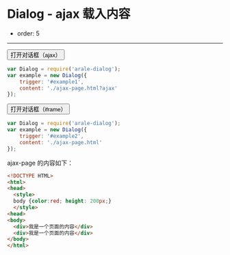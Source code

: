 # Dialog - ajax 载入内容

- order: 5

---

<link href="../src/dialog.css" rel="stylesheet">
<style>
.fn-hide {display:none;}
</style>

<button id="example1">打开对话框（ajax）</button>

````js
var Dialog = require('arale-dialog');
var example = new Dialog({
    trigger: '#example1',
    content: './ajax-page.html?ajax'
});
````

<button id="example2">打开对话框（iframe）</button>

````js
var Dialog = require('arale-dialog');
var example = new Dialog({
    trigger: '#example2',
    content: './ajax-page.html'
});
````

ajax-page 的内容如下：

```html
<!DOCTYPE HTML>
<html>
<head>
  <style>
  body {color:red; height: 200px;}
  </style>
<head>
<body>
  <div>我是一个页面的内容</div>
  <div>我是一个页面的内容</div>
</body>
</html>
```
